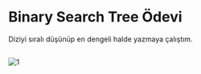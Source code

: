 # Binary Search Tree Ödevi

Diziyi sıralı düşünüp en dengeli halde yazmaya çalıştım.

## 

![1](https://user-images.githubusercontent.com/73862428/227376688-4b173b2b-c2b8-4d1d-91b3-f88ce1801485.png)
